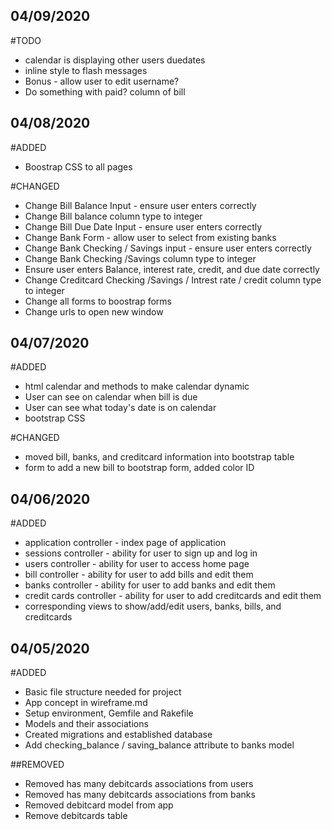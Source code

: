 ## 04/09/2020

#TODO
- calendar is displaying other users duedates
- inline style to flash messages
- Bonus - allow user to edit username?
- Do something with paid? column of bill

## 04/08/2020
#ADDED
- Boostrap CSS to all pages

#CHANGED
- Change Bill Balance Input - ensure user enters correctly
- Change Bill balance column type to integer
- Change Bill Due Date Input - ensure user enters correctly
- Change Bank Form - allow user to select from existing banks
- Change Bank Checking / Savings input - ensure user enters correctly
- Change Bank Checking /Savings column type to integer
- Ensure user enters Balance, interest rate, credit, and due date correctly
- Change Creditcard Checking /Savings / Intrest rate / credit column type to integer
- Change all forms to boostrap forms
- Change urls to open new window

## 04/07/2020
#ADDED
- html calendar and methods to make calendar dynamic
- User can see on calendar when bill is due
- User can see what today's date is on calendar
- bootstrap CSS

#CHANGED
- moved bill, banks, and creditcard information into bootstrap table
- form to add a new bill to bootstrap form, added color ID

## 04/06/2020
#ADDED
- application controller - index page of application
- sessions controller - ability for user to sign up and log in
- users controller - ability for user to access home page
- bill controller - ability for user to add bills and edit them
- banks controller - ability for user to add banks and edit them
- credit cards controller - ability for user to add creditcards and edit them
- corresponding views to show/add/edit users, banks, bills, and creditcards

## 04/05/2020
#ADDED
- Basic file structure needed for project
- App concept in wireframe.md
- Setup environment, Gemfile and Rakefile
- Models and their associations
- Created migrations and established database
- Add checking_balance / saving_balance attribute to banks model

##REMOVED
- Removed has many debitcards associations from users
- Removed has many debitcards associations from banks
- Removed debitcard model from app
- Remove debitcards table
